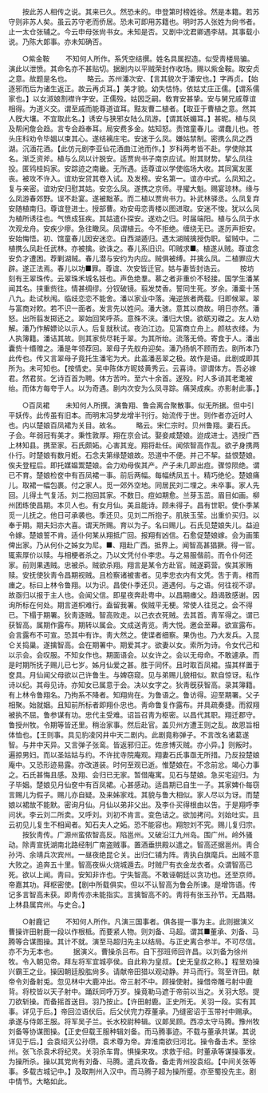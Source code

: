 <!-- { "loadSidebar": true } -->
　　按此苏人相传之说。其来已久。然恐未的。申登第时榜姓徐。然是本籍。若苏守则非苏人矣。虽云苏守老而侨居。恐未可即用苏籍也。明时苏人张姓为尙书者。止一太仓张辅之。今云申母张尙书女。未知是否。又剧中沈君卿遇李胡。其事载小说。乃陈大郞事。亦未知确否。 


　　○紫金鞍 
　　不知何人所作。系凭空结撰。姓名具属揑造。似受靑楼局骗。演此以泄愤。其命名亦不甚贴切。据剧内以平贼荣封作收场。赐以紫金鞍。取安贞之意。故题是名也。 
　　略云。苏州潘次安、【言其貌次于潘安也。】字再贞。【始逐邪而后为诸生返正。故云再贞耳。】美才貌。幼失怙恃。依姑丈庄正儒。【谓系儒家也。】以女淑娘割襟许字安。正儒殁。姑因乏嗣。敎育安甚挚。安与舅兄戚尊谊相得。为道义交。谓至戚而能尊道谊耳。黠友曹二植者。【取亚于曹植之意。然其人旣大壤。不宜取此名。】诱安与狭邪女陆么凤游。【谓其妖媚耳。】甚昵。植与凤及帮闲詹会趋。言专会趋奉耳。局安费多金。姑知怒。责馆童春儿。谓蠢儿也。苍头庄科劝令毕姻以束其心。遂结褵庄宅。安迷于么凤。嫌姑禁制。密携么凤之西湖。沉湎花酒。【此仿元剧李亚仙花酒曲江池而作。】岁科两考皆不赴。学使除其名。渐乏资斧。植与么凤以计脱安。适贾尙书子南京应试。附其财势。挈么凤往投。匿鸨桂妈家。安踪迹之南畿。无所遇。适尊谊以学使临场大收。其同寓友匿丧。被攻不许入。谊劝安贷其卷入试。及发榜。安名第一。谊亦中式。么凤知之。复与亲密。谊劝安归慰其姑。安恋么凤。遂携之京师。寻擢大魁。赐宴琼林。缘与么凤游春郊野。误不赴宴。遂被黜革。而二植以贾尙书力。补武林驿丞。么凤复弃安随植南归。尊谊登进士。授部曹。劝安毋恋靑楼以图进取。安迷不悛。犹以么凤为植所诱往也。气愤成狂疾。其姑遣仆探安。遂劝之归。时届端阳。植与么凤于水次观龙舟。安疾少瘳。急往瞰凤。凤谓植云。今不拒绝。缠绕无已。遂厉声拒安。安始悔悟。初、馆童春儿因安迷恋。自西湖遁归。遇太湖贼擒授伪职。留贼中。二植携么凤赴任武林。亦被擒。欲诛之。春儿系旧识。叩贼求■。植遂从贼。尊谊念安负才遭困。荐剿湖贼。春儿潜与安约为内应。贼俱被缚。并擒么凤。二植罪应大辟。遂正法焉。春儿以功■罪。尊谊、次安皆迁官。姑与妻皆封诰云。 
　　按坊刻有王翠珠传。云翠珠禾城名妓也。声色绝羣。慕之者非重价不轻接。国学生潘某闻其名。挟重赀往。情甚绸缪。分钗破镜。翦发焚香。誓同生死。岁余。潘槖十荡八九。赴试秋闱。临歧恋恋不能舍。潘以家业中落。淹逆旅者两载。归即候翠。翠与富商对飮。若不识一面者。发言先以姓问。潘大骇。意其以商故。明日亦然。潘怒。出所翦发掷还之。翠始回笑呼茶。意殊不浃。潘归大恨。欲砺刃磔之。友人劝解。潘乃作解嫖论以示人。后复就秋试。夜泊江边。见富商立舟上。颜枯衣缕。为人执簿籍。潘诘其故。则其家赀尽耗于翠。为其所绐。流落无倚。寄食于人。潘出囊赀十缗赠之。潘是年领荐回。翠母子先舣舟迎矣。潘乃扬帆不顾而去。剧所本乃此传也。传又言翠母子竟托生潘宅为犬。此盖潘恶翠之极。故作是语。此剧或即其所为。未可知也。【按情史。吴中陈体方昵妓黄秀云。云喜诗。谬谓体方。吾必嫁君。然君贫。乞诗百首为聘。体方苦吟。至六十余首。遂殁。时人多诮其老耄被绐。而体方每夸于人。以为奇遇。剧内次安为么凤寻踪。痛哭成疾。亦影射此事。】 


　　○百凤裙 
　　未知何人所撰。演鲁翔、鲁会离合聚散事。似无所据。但中引平妖传。此传虽有旧本。而明末冯梦龙增半刊行。始流传于世。则作者亦近时人也。内以楚娘百凤裙为关目。故名。 
　　略云。宋仁宗时。贝州鲁翔。妻石氏。子会。年弱冠有美才。秉性敦厚。翔在京会试。娶妾咸楚娘。迨成进士。选授广西上林知县。携至家。石氏颇妬。心害其宠。翔将赴任。闻侬智高作乱。欲孑身携两仆行。时楚娘有数月姙。石念夫第缘楚娘故。恐道中不便。并己不挈。益恨楚娘。俟夫登程后。即托媒媪鬻楚娘。会力劝母俟其产。产子未几即出痘。骤惊陨绝。谓已不育。楚娘检奁中有百凤裙一事。前后两幅。每幅绣凤五十。精巧绝伦。楚娘痛儿。取裙一幅包裹。付之家人。觅一郊外空地。同居民刘二埋之。未卒事。家人先回。儿得土气复活。刘二抱回其家。不数日。痘如期愈。兰芽玉茁。眉目如画。柳州团练使昌期。本贝人也。有女月仙。美且能诗。顾未得子。昌有世职。使仆季某觅一儿抚之。他日可承袭也。季还贝。见刘二所抱子。肌肤玉莹。出重价买归。以奉于期。期夫妇亦大喜。谓天所赐。育以为子。名曰赐儿。石氏见楚娘失儿。益迫令嫁。楚娘誓不肯。适仆何某从翔抵广回。报翔有凶信。石愈促楚娘嫁。会为画策俾出家。乃从何仆之姊女为尼。■、翔赴广西。抵界上。闻智高甚猖獗。得一官。辄索厚价以赎。与相梗者杀之。乃以文凭付仆李忠。与之易服偕前。而令仆何还家。前则果遇贼。忠被杀。贼欲杀翔。翔言是某令方赴官。贼遂羁营。俟其家贿赎。安抚使狄靑令昌期视贼。且检察诸被害者。见李忠衣内有文凭。吿于靑。棺而瘗之。标曰上林令鲁翔。以为识。昌使仆季还贝。道遇何。与之语。何往视不谬。故亟归以报于主人也。会闻父信。即星夜奔赴粤中。以昌期瘗父。趋谒致感谢。因询所标在何处。期言道枳难行。盍留我署。俟贼平无梗。常使人往觅之。会不得已。下榻于期署。狄靑逐贼。智高败走。以己衣衣死贼。去其首。靑军得之。谓已获智高。属期作露布。期转以属会。文成送靑览。靑大悦。邀会至幕。欲宣露布。会言露布不可宣。恐其中有诈。靑大然之。使谍者细察。果伪也。乃大发兵。入昆仑关捣巢。遂擒智高。会在期署中。期爱其才。欲妻以女。索所为诗。令女代己和以示会。会叹服。不知女作也。期面语会。以女许之。会以无母命。不敢遽承。而是时期所抚子赐儿已七岁。姊月仙爱之甚。胜于同怀。且时取百凤裙。描其样置于奁具。月仙闻父母欲以己许鲁生。与婢窃窥。见与弟赐儿貌相似。默自惊讶。私作诗以纪。其母见诗。亦知女已属意于会。决以女字之。狄靑旣获智高。录其簿籍。有上林令鲁翔名。乃拘系不降者。知翔尙在。为鲁语之。鲁访得。迎至期署。父子相聚。始就姻。且知前所标者即翔仆忠也。靑命鲁复作露布。并具疏奏捷。而叙翔被执不屈。鲁参谋有功。忠代主受难。诏旨召靑为枢密。以昌代其职。翔迁郡守。鲁授州牧。令期等皆还里。稍治家事。然后赴官。盖贝州方遭王则之乱。故恩旨相体恤也。【王则事。具见豹凌冈井中天二剧内。此剧竟称弹子。不言改名诸葛遂智。与井中天异。又言弹子张鸾。皆返邪归正。佐彦博灭贼。亦小异。】则叛时。遍掠男妇。而以圣姑姑与约。不许扰寺院庵观。翔妻石氏事亟无所措。乃反投楚娘庵中。又恐形迹易露。亦改道装。时何至观已逝。惟楚娘在。不念前忿。竭心力事之。石氏甚悔且感。及翔、会归已无家。暂借庵寓。见石与楚娘。急买宅迎归。为子毕姻。楚娘见月仙奁中有百凤裙。心甚感动。适昌期已自生一子。其家婢仆每窃言赐儿为假子。赐儿亦自疑。及来姊家戏。其貌与鲁大相似。家人尽以为讶。而楚娘以裙故不能默。密询月仙。月仙以弟非父出。及李仆买得根由以吿。于是翔呼李问状。李云刘二所卖。又呼刘。刘初不肯言。变色诘之。欲加拷问。刘始吐实。且云初见儿复生不相闻者。知石夫人之妬。恐不能容也。翔恕刘不究。赐儿复归宗。 
　　按狄靑传。广源州蛮侬智高反。陷邕州。又破沿江九州岛。围广州。岭外骚动。除靑宣抚湖南北路经制广南盗贼事。置酒垂拱殿以遣之。智高还据邕州。靑合孙沔、余靖兵次宾州。一昼夜绝昆仑关。出归仁铺为阵。靑执白旗麾兵。出贼不意大败之。追奔五十里。智高夜纵火烧城遁去。时贼尸有衣金龙衣者。众谓智高已死。欲以上闻。靑曰。安知非诈也。宁失智高。不敢诬朝廷以贪功也。还至京师。帝嘉其功。拜枢密使。【剧中所载俱实。但以不认智高为鲁会所谏。是增饰语。传记多言智高未获。即靑传亦未能指实。言擒智高不的。靑将有张玉孙节。无昌期。上林县属宾州。与史合。】 


　　○射鹿记 
　　不知何人所作。凡演三国事者。俱各提一事为主。此则据演义曹操许田射鹿一段以作根柢。而要紧人物。则刘备、马超。谓其■董承、刘备、马腾等合谋图操。其计不就。演至马超归先主以结局。与正史离合参半。不可尽信。亦不为无本也。 
　　据演义。曹操杀吕布。自下邳班师回许昌。以刘备为徐州牧。令入朝见帝。拜左将军宜城亭侯。自此称为皇叔。【史无皇叔之称。】程昱劝操兴霸王之业。操因朝廷股肱尙多。请献帝田猎以观动静。并马而行。驾至许田。献帝令刘备射兎。忽见林中大鹿冲出。帝三射不中。顾操使射。操借帝雕弓射中鹿背。将校皆以天子射中。踊跃同呼万岁。操竟勒马遮于帝前以当之。关羽大怒。提刀欲斩操。而备摇首送目。羽乃按止。【许田射鹿。正史所无。关羽一段。实有其事。详见于后。】帝回泣语伏后。后父伏完力荐董承。乃缝密诏于玉带衬中赐承。承遂与侍郞王服。将军吴子兰。长水校尉种辑。议郞吴顾。西凉太守马腾。豫州牧刘备等协谋图操。【正史但载王服种辑刘备。而马腾事迹。不载与董承共谋。其说详见于后。】会袁绍灭公孙瓒。袁术尊为帝。弃淮南欲归河北。操令备击术。至徐州。张飞杀袁术将纪灵。关羽杀车胄。惧操来攻。求救于绍。时董承等谋操事发。为操所杀。操以其党尙有刘备、马腾。遣兵攻备。备走靑州投袁绍。【中间关张等事。多载古城记中。】及取荆州入汉中。而马腾子超为操所蹙。亦至蜀投先主。剧中情节。大略如此。 
